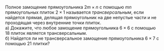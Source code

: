 Полное замощение прямоугольника $2m\times n$  с помощью $mn$ прямоугольных плиток 
$2\times 1$ называется $\textit{трансверсальным}$, если найдется прямая, делящая прямоугольник на две непустые части и не проходящая через внутренние точки плиток.
<br>
а)	Докажите, что любое замощение прямоугольника $6\times 6$ с помощью 18 плиток является трансверсальным.
<br>
б)	Найдется ли не трансверсальное замощение прямоугольника $6\times 7$ с помощью 21 плитки?